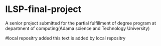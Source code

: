 # ILSP-final-project
A senior project submitted for the partial fulfillment of degree program at department of computing(Adama science and Technology University)

#local repositry added
this text is added by local repositry
